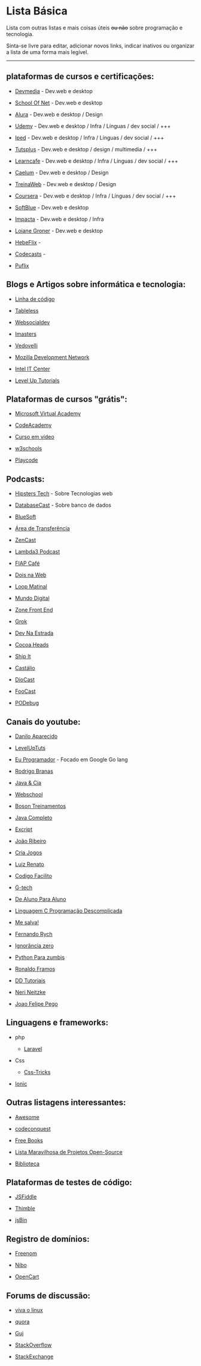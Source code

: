 # Lista Básica
Lista com outras listas e mais coisas úteis ~~ou não~~ sobre programação e tecnologia.

Sinta-se livre para editar, adicionar novos links, indicar inativos ou organizar a lista de uma forma mais legível.

---

## plataformas de cursos e certificações:
 
   * [Devmedia](http://www.devmedia.com.br/) - Dev.web e desktop
 
   * [School Of Net](https://www.schoolofnet.com/) - Dev.web e desktop
 
   * [Alura](https://www.alura.com.br/) - Dev.web e desktop / Design
 
   * [Udemy](https://www.udemy.com/) - Dev.web e desktop / Infra /  Línguas / dev social / +++
 
   * [Iped](https://www.iped.com.br) - Dev.web e desktop / Infra /  Línguas / dev social / +++
 
   * [Tutsplus](https://tutsplus.com/) - Dev.web e desktop / design / multimedia / +++
 
   * [Learncafe](https://www.learncafe.com/) - Dev.web e desktop / Infra /  Línguas / dev social / +++
 
   * [Caelum](https://www.caelum.com.br) - Dev.web e desktop / Design
 
   * [TreinaWeb](https://www.treinaweb.com.br/) - Dev.web e desktop / Design
 
   * [Coursera](https://www.coursera.org) - Dev.web e desktop / Infra /  Línguas / dev social / +++
 
   * [SoftBlue](http://www.softblue.com.br/) - Dev.web e desktop
 
   * [Impacta](http://www.impacta.com.br/) - Dev.web e desktop / Infra 
 
   * [Loiane Groner](http://loiane.com/) - Dev.web e desktop
   
   * [HebeFlix](https://hebeflix.design/) - 
   
   * [Codecasts](https://codecasts.com.br/lesson) - 
   
   * [Puflix](https://app.puflix.com/)
 
 
## Blogs  e Artigos sobre informática e tecnologia:
 
   * [Linha de código](http://www.linhadecodigo.com.br/)
 
   * [Tableless](https://tableless.com.br/)
 
   * [Websocialdev](http://websocialdev.com/)
 
   * [Imasters](http://imasters.com.br/)
   
   * [Vedovelli](http://www.vedovelli.com.br/)
 
   * [Mozilla Development Network](https://developer.mozilla.org/pt-BR/)
 
   * [Intel IT Center](http://www.intel.com.br/content/www/br/pt/it-management/intel-it/it-managers.html)
 
   * [Level Up Tutorials](https://leveluptutorials.com/)
 
 
## Plataformas de cursos "grátis":
 
   * [Microsoft Virtual Academy](https://mva.microsoft.com/)
   
   * [CodeAcademy](https://www.codecademy.com/pt)
 
   * [Curso em vídeo](http://www.cursoemvideo.com/)
 
   * [w3schools](https://www.w3schools.com/)
 
   * [Playcode](https://playcode.com.br)
 
 
## Podcasts:
 
   * [Hipsters Tech](http://hipsters.tech) - Sobre Tecnologias web
   
   * [DatabaseCast](http://databasecast.com.br) - Sobre banco de dados
   
   * [BlueSoft](http://labs.bluesoft.com.br/category/podcast/)
   
   * [Área de Transferência](http://areadetransferencia.com.br/)
   
   * [ZenCast](https://soundcloud.com/software-zen)
   
   * [Lambda3 Podcast](https://itunes.apple.com/br/podcast/lambda3-podcast/id1115313672)
   
   * [FIAP Café](https://itunes.apple.com/br/podcast/fiap-cafe/id466766842)
   
   * [Dois na Web](https://itunes.apple.com/br/podcast/cristina-de-luca-dois-na-web/id436938246)
   
   * [Loop Matinal](https://itunes.apple.com/br/podcast/loop-matinal/id1053245743)
   
   * [Mundo Digital](https://itunes.apple.com/br/podcast/cbn-ethevaldo-siqueira-mundo/id373605889)
   
   * [Zone Front End](http://zofe.com.br/)
   
   * [Grok](http://www.grokpodcast.com/)
   
   * [Dev Na Estrada](http://devnaestrada.com.br/)
   
   * [Cocoa Heads](http://www.cocoaheads.com.br/)
   
   * [Ship It](https://soundcloud.com/rdshipit)
   
   * [Castálio](http://castalio.info/)
   
   * [DioCast](http://www.diolinux.com.br/search/label/DioCast)
   
   * [FooCast](http://foocast.io/)
   
   * [PODebug](http://www.podebug.com/)
   
 
## Canais do youtube:
   
   * [Danilo Aparecido](https://www.youtube.com/user/Didox59)
 
   * [LevelUpTuts](https://www.youtube.com/user/LevelUpTuts)
   
   * [Eu Programador](https://www.youtube.com/channel/UC7c2c7E1L9xhCinShl8-iZA) - Focado em Google Go lang
 
   * [Rodrigo Branas](https://www.youtube.com/user/rodrigobranas)
   
   * [Java & Cia](https://www.youtube.com/user/java8cia)
 
   * [Webschool](https://www.youtube.com/channel/UCKdo1RaF8gzfhvkOdZv_ojg)
 
   * [Boson Treinamentos](https://www.youtube.com/user/bosontreinamentos)
 
   * [Java Completo](https://www.youtube.com/user/javacompleto)
 
   * [Excript](https://www.youtube.com/user/excriptvideo)
 
   * [João Ribeiro](https://www.youtube.com/user/JLDRPT)
 
   * [Cria Jogos](https://www.youtube.com/user/criajogo/videos)
   
   * [Luiz Renato](https://www.youtube.com/user/luizrenato87)
 
   * [Codigo Facilito](https://www.youtube.com/user/codigofacilito)
   
   * [G-tech](https://www.youtube.com/user/gtechinfor)
   
   * [De Aluno Para Aluno](https://www.youtube.com/user/italogross)
 
   * [Linguagem C Programação Descomplicada](https://www.youtube.com/user/progdescomplicada)
   
   * [Me salva!](https://www.youtube.com/user/migandorffy)
 
   * [Fernando Rych](https://www.youtube.com/channel/UC8yjEZ7-hroweXUgjPMwXNQ)
 
   * [Ignorância zero](https://www.youtube.com/channel/UCmjj41YfcaCpZIkU-oqVIIw)
 
   * [Python Para zumbis](https://www.youtube.com/channel/UCripRddD4BnaMcU833ExuwA)
   
   * [Ronaldo Framos](https://www.youtube.com/user/ronaldoframos)
 
   * [DD Tutoriais](https://www.youtube.com/user/TheDDTUTORIAIS)
 
   * [Neri Neitzke](https://www.youtube.com/user/nerineitzke/featured)
 
   * [Joao Felipe Pego](https://www.youtube.com/user/Jua0o0o/featured)
 
## Linguagens e frameworks:
   * php
       * [Laravel](https://laracasts.com/)
 
   * Css
       * [Css-Tricks](https://css-tricks.com)
   
   * [Ionic](http://ionicframework.com)
 
## Outras listagens interessantes:
 
   * [Awesome](https://github.com/sindresorhus/awesome)
 
   * [codeconquest](http://www.codeconquest.com/27-websites-where-you-can-learn-to-code-today/)
   
   * [Free Books](https://github.com/vhf/free-programming-books/blob/master/free-programming-books-pt_BR.md)
   
   * [Lista Maravilhosa de Projetos Open-Source](https://github.com/camilatigre/listamaravilhosaopensource)
   
   * [Biblioteca](https://github.com/cerebrobr/biblioteca)
   
   
 
## Plataformas de testes de código:
 
   * [JSFiddle](https://jsfiddle.net/)
 
   * [Thimble](https://thimble.mozilla.org)
 
   * [jsBin](http://jsbin.com/)
 
## Registro de domínios:
   * [Freenom](http://www.freenom.com)
 
   * [Nibo](https://www.nibo.com.br/)
 
   * [OpenCart](http://www.opencart.com/)
 
## Forums de discussão:
 
   * [viva o linux](http://vivaolinux.com.br/)
 
   * [quora](https://www.quora.com/)
 
   * [Guj](http://www.guj.com.br/)
 
   * [StackOverflow](http://stackoverflow.com/)
   
   * [StackExchange](https://stackexchange.com)

